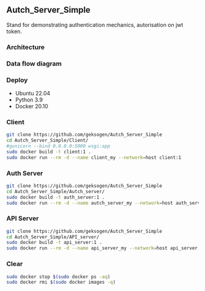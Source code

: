 ## Autch_Server_Simple
Stand for demonstrating authentication mechanics, autorisation on jwt token.
### Architecture

### Data flow diagram

### Deploy
* Ubuntu 22.04
* Python 3.9
* Docker 20.10
### Client
```BASH
git clone https://github.com/geksogen/Autch_Server_Simple
cd Autch_Server_Simple/Client/
#gunicorn --bind 0.0.0.0:5000 wsgi:app
sudo docker build -t client:1 .
sudo docker run --rm -d --name client_my --network=host client:1
```
### Auth Server
```BASH
git clone https://github.com/geksogen/Autch_Server_Simple
cd Autch_Server_Simple/Autch_server/
sudo docker build -t auth_server:1 .
sudo docker run --rm -d --name autch_server_my --network=host auth_server:1
```

### API Server
```BASH
git clone https://github.com/geksogen/Autch_Server_Simple
cd Autch_Server_Simple/API_server/
sudo docker build -t api_server:1 .
sudo docker run --rm -d --name api_server_my --network=host api_server:1
```

### Clear
```BASH
sudo docker stop $(sudo docker ps -aq)
sudo docker rmi $(sudo docker images -q)
```
